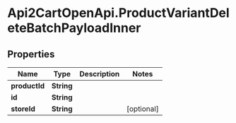 # Api2CartOpenApi.ProductVariantDeleteBatchPayloadInner

## Properties

Name | Type | Description | Notes
------------ | ------------- | ------------- | -------------
**productId** | **String** |  | 
**id** | **String** |  | 
**storeId** | **String** |  | [optional] 


